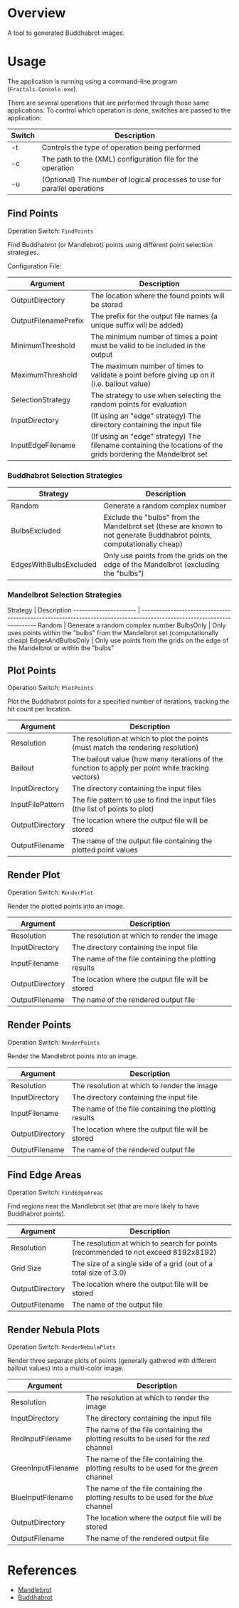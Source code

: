 # Overview

A tool to generated Buddhabrot images.

# Usage

The application is running using a command-line program (`Fractals.Console.exe`).

There are several operations that are performed through those same applications.
To control which operation is done, switches are passed to the application:

Switch | Description
------ | --------------------------------------------------------------------------
-t     | Controls the type of operation being performed
-c     | The path to the (XML) configuration file for the operation
-u     | (Optional) The number of logical processes to use for parallel operations

## Find Points

Operation Switch: `FindPoints`

Find Buddhabrot (or Mandlebrot) points using different point selection strategies.

Configuration File:

Argument             | Description
-------------------- | --------------------------------------------------------------------------------------------------------------
OutputDirectory      | The location where the found points will be stored
OutputFilenamePrefix | The prefix for the output file names (a unique suffix will be added)
MinimumThreshold     | The minimum number of times a point must be valid to be included in the output
MaximumThreshold     | The maximum number of times to validate a point before giving up on it (i.e. bailout value)
SelectionStrategy    | The strategy to use when selecting the random points for evaluation
InputDirectory       | (If using an "edge" strategy) The directory containing the input file
InputEdgeFilename    | (If using an "edge" strategy) The filename containing the locations of the grids bordering the Mandelbrot set

### Buddhabrot Selection Strategies

Strategy               | Description
---------------------- | -----------------------------------------------------------------------------------------------------------------------
Random                 | Generate a random complex number
BulbsExcluded          | Exclude the "bulbs" from the Mandelbrot set (these are known to not generate Buddhabrot points, computationally cheap)
EdgesWithBulbsExcluded | Only use points from the grids on the edge of the Mandelbrot (excluding the "bulbs")

### Mandelbrot Selection Strategies

Strategy               | Description ---------------------- | -----------------------------------------------------------------------------------------------------------------------
Random                 | Generate a random complex number
BulbsOnly              | Only uses points within the "bulbs" from the Mandelbrot set (computationally cheap)
EdgesAndBulbsOnly      | Only use points from the grids on the edge of the Mandelbrot or within the "bulbs"

## Plot Points

Operation Switch: `PlotPoints`

Plot the Buddhabrot points for a specified number of iterations, tracking the hit count per location.

Argument             | Description
-------------------- | --------------------------------------------------------------------------------------------------------------
Resolution           | The resolution at which to plot the points (must match the rendering resolution)
Bailout              | The bailout value (how many iterations of the function to apply per point while tracking vectors)
InputDirectory       | The directory containing the input files
InputFilePattern     | The file pattern to use to find the input files (the list of points to plot)
OutputDirectory      | The location where the output file will be stored
OutputFilename       | The name of the output file containing the plotted point values

## Render Plot

Operation Switch: `RenderPlot`

Render the plotted points into an image.

Argument             | Description
-------------------- | --------------------------------------------------------------------------------------------------------------
Resolution           | The resolution at which to render the image
InputDirectory       | The directory containing the input file
InputFilename        | The name of the file containing the plotting results
OutputDirectory      | The location where the output file will be stored
OutputFilename       | The name of the rendered output file

## Render Points

Operation Switch: `RenderPoints`

Render the Mandlebrot points into an image.

Argument             | Description
-------------------- | --------------------------------------------------------------------------------------------------------------
Resolution           | The resolution at which to render the image
InputDirectory       | The directory containing the input file
InputFilename        | The name of the file containing the plotting results
OutputDirectory      | The location where the output file will be stored
OutputFilename       | The name of the rendered output file

## Find Edge Areas

Operation Switch: `FindEdgeAreas`

Find regions near the Mandlebrot set (that are more likely to have Buddhabrot points).

Argument             | Description
-------------------- | --------------------------------------------------------------------------------------------------------------
Resolution           | The resolution at which to search for points (recommended to not exceed 8192x8192)
Grid Size            | The size of a single side of a grid (out of a total size of 3.0)
OutputDirectory      | The location where the output file will be stored
OutputFilename       | The name of the output file

## Render Nebula Plots

Operation Switch: `RenderNebulaPlots`

Render three separate plots of points (generally gathered with different bailout values) into a multi-color image.

Argument             | Description
-------------------- | --------------------------------------------------------------------------------------------------------------
Resolution           | The resolution at which to render the image
InputDirectory       | The directory containing the input file
RedInputFilename     | The name of the file containing the plotting results to be used for the *red* channel
GreenInputFilename   | The name of the file containing the plotting results to be used for the *green* channel
BlueInputFilename    | The name of the file containing the plotting results to be used for the *blue* channel
OutputDirectory      | The location where the output file will be stored
OutputFilename       | The name of the rendered output file

# References

* [Mandlebrot](https://en.wikipedia.org/wiki/Mandelbrot_set)
* [Buddhabrot](https://en.wikipedia.org/wiki/Buddhabrot)
